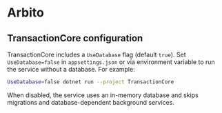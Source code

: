 # Arbito

## TransactionCore configuration

TransactionCore includes a `UseDatabase` flag (default `true`).
Set `UseDatabase=false` in `appsettings.json` or via environment variable to
run the service without a database. For example:

```bash
UseDatabase=false dotnet run --project TransactionCore
```

When disabled, the service uses an in-memory database and skips migrations and
database-dependent background services.

